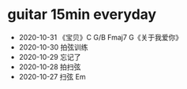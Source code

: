 # guitar 15min everyday

* 2020-10-31 《宝贝》C G/B Fmaj7 G《关于我爱你》
* 2020-10-30 拍弦训练
* 2020-10-29 忘记了
* 2020-10-28 拍扫弦
* 2020-10-27 扫弦 Em
